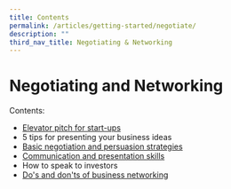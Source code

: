 ```yaml
---
title: Contents
permalink: /articles/getting-started/negotiate/
description: ""
third_nav_title: Negotiating & Networking
---
```


# Negotiating and Networking

Contents:

* [Elevator pitch for start-ups](/articles/getting-started/negotiate/elevator-pitch)
* 5 tips for presenting your business ideas
* [Basic negotiation and persuasion strategies](/articles/getting-started/negotiate/basic-strategies/)
* [Communication and presentation skills](/articles/getting-started/negotiate/communication-presentation-skills/)
* How to speak to investors
* [Do's and don'ts of business networking](/articles/getting-started/negotiate/dos-donts-business-networking)